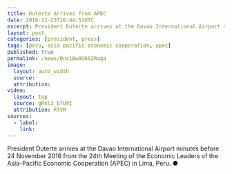 ```yaml
---
title: Duterte Arrives from APEC
date: 2016-11-23T16:44:51UTC
excerpt: President Duterte arrives at the Davao International Airport minutes before 24 November 2016 from the 24th Meeting of the Economic Leaders of the Asia-Pacific Economic Cooperation in Lima, Peru.
layout: post
categories: [president, press]
tags: [peru, asia pacific economic cooperation, apec]
published: true
permalink: /news/Bnx1Bw8G66ZRoqa
image:
  layout: auto_width
  source: 
  attribution: 
video:
  layout: top
  source: gRnl3_b7U9I
  attribution: RTVM
sources:
  - label:
    link:
---
```


President Duterte arrives at the Davao International Airport minutes before 24 November 2016 from the 24th Meeting of the Economic Leaders of the Asia-Pacific Economic Cooperation (APEC) in Lima, Peru.
&#x25cf;
